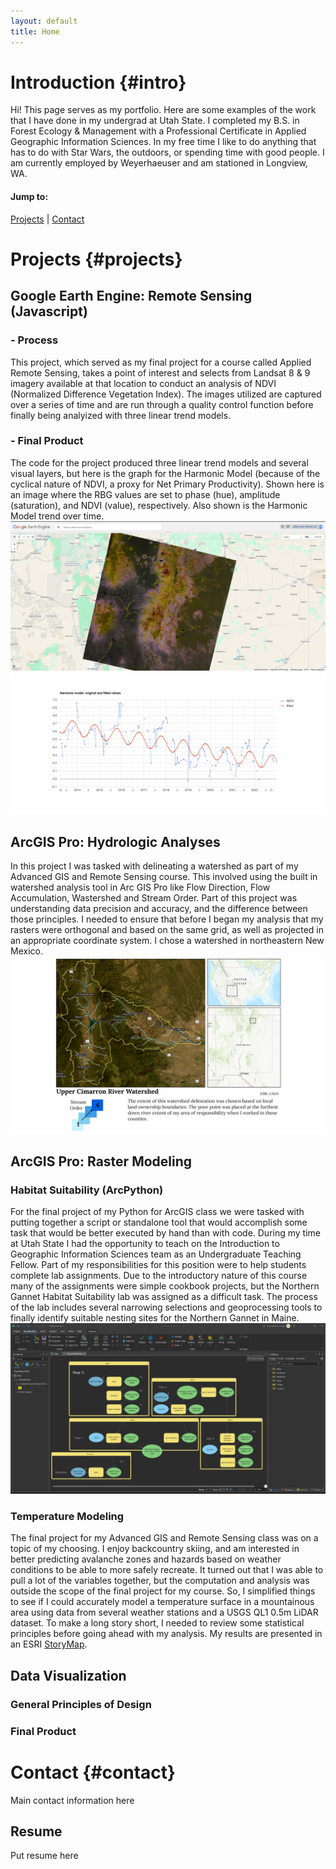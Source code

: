 ```yaml
---
layout: default
title: Home
---
```

# Introduction {#intro}
Hi! This page serves as my portfolio. Here are some examples of the work that I have done in my undergrad at Utah State. I completed my B.S. in Forest Ecology & Management with a Professional Certificate in Applied Geographic Information Sciences. In my free time I like to do anything that has to do with Star Wars, the outdoors, or spending time with good people. I am currently employed by Weyerhaeuser and am stationed in Longview, WA.
#### Jump to:
[Projects](#projects) | [Contact](#contact)
# Projects {#projects}
## Google Earth Engine: Remote Sensing (Javascript)
### - Process
This project, which served as my final project for a course called Applied Remote Sensing, takes a point of interest and selects from Landsat 8 & 9 imagery available at that location to conduct an analysis of NDVI (Normalized Difference Vegetation Index). The images utilized are captured over a series of time and are run through a quality control function before finally being analyized with three linear trend models.
### - Final Product
The code for the project produced three linear trend models and several visual layers, but here is the graph for the Harmonic Model (because of the cyclical nature of NDVI, a proxy for Net Primary Productivity). Shown here is an image where the RBG values are set to phase (hue), amplitude (saturation), and NDVI (value), respectively. Also shown is the Harmonic Model trend over time. 
![](gee.png)![](ee-chart.png)

## ArcGIS Pro: Hydrologic Analyses
In this project I was tasked with delineating a watershed as part of my Advanced GIS and Remote Sensing course. This involved using the built in watershed analysis tool in Arc GIS Pro like Flow Direction, Flow Accumulation, Wastershed and Stream Order. Part of this project was understanding data precision and accuracy, and the difference between those principles. I needed to ensure that before I began my analysis that my rasters were orthogonal and based on the same grid, as well as projected in an appropriate coordinate system. I chose a watershed in northeastern New Mexico.
![](Presentation1.png)

## ArcGIS Pro: Raster Modeling
### Habitat Suitability (ArcPython)
For the final project of my Python for ArcGIS class we were tasked with putting together a script or standalone tool that would accomplish some task that would be better executed by hand than with code. During my time at Utah State I had the opportunity to teach on the Introduction to Geographic Information Sciences team as an Undergraduate Teaching Fellow. Part of my responsibilities for this position were to help students complete lab assignments. Due to the introductory nature of this course many of the assignments were simple cookbook projects, but the Northern Gannet Habitat Suitability lab was assigned as a difficult task. The process of the lab includes several narrowing selections and geoprocessing tools to finally identify suitable nesting sites for the Northern Gannet in Maine.
![Each step modelled using ArcGIS Pro Model Builder](model.png)

### Temperature Modeling
The final project for my Advanced GIS and Remote Sensing class was on a topic of my choosing. I enjoy backcountry skiing, and am interested in better predicting avalanche zones and hazards based on weather conditions to be able to more safely recreate. It turned out that I was able to pull a lot of the variables together, but the computation and analysis was outside the scope of the final project for my course. So, I simplified things to see if I could accurately model a temperature surface in a mountainous area using data from several weather stations and a USGS QL1 0.5m LiDAR dataset. To make a long story short, I needed to review some statistical principles before going ahead with my analysis. My results are presented in an ESRI [StoryMap](https://storymaps.arcgis.com/stories/9fd910f4b2d0474ab434e449da29b507).

## Data Visualization
### General Principles of Design

### Final Product
# Contact {#contact}
Main contact information here
## Resume
Put resume here
